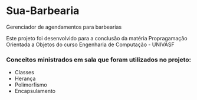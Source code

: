 # Sua-Barbearia
Gerenciador de agendamentos para barbearias

Este projeto foi desenvolvido para a conclusão da matéria Propragamação Orientada a Objetos do curso Engenharia de Computação - UNIVASF
### Conceitos ministrados em sala que foram utilizados no projeto:
- Classes
- Herança
- Polimorfismo
- Encapsulamento
